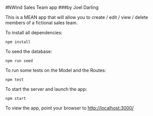 #NWind Sales Team app
###by Joel Darling

This is a MEAN app that will allow you to create / edit / view / delete members of
a fictional sales team.

To install all dependencies:
```
npm install
```

To seed the database:
```
npm run seed
```

To run some tests on the Model and the Routes:
```
npm test
```

To start the server and launch the app:
```
npm start
```

To view the app, point your browser to [http://localhost:3000/](http://localhost:3000/)
